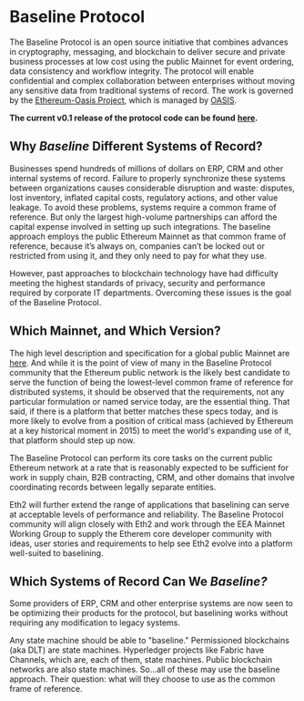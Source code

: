 # Baseline Protocol

The Baseline Protocol is an open source initiative that combines advances in cryptography, messaging, and blockchain to deliver secure and private business processes at low cost using the public Mainnet for event ordering, data consistency and workflow integrity. The protocol will enable confidential and complex collaboration between enterprises without moving any sensitive data from traditional systems of record. The work is governed by the [Ethereum-Oasis Project](https://github.com/ethereum/oasis-open-project), which is managed by [OASIS](https://oasis-open-projects.org/).

**The current v0.1 release of the protocol code can be found** [**here**](https://github.com/ethereum-oasis/baseline/releases/tag/v0.1.0)**.**

## Why _Baseline_ Different Systems of Record? <a id="why-baseline-different-systems-of-record"></a>

Businesses spend hundreds of millions of dollars on ERP, CRM and other internal systems of record. Failure to properly synchronize these systems between organizations causes considerable disruption and waste: disputes, lost inventory, inflated capital costs, regulatory actions, and other value leakage. To avoid these problems, systems require a common frame of reference. But only the largest high-volume partnerships can afford the capital expense involved in setting up such integrations. The baseline approach employs the public Ethereum Mainnet as that common frame of reference, because it’s always on, companies can’t be locked out or restricted from using it, and they only need to pay for what they use.

However, past approaches to blockchain technology have had difficulty meeting the highest standards of privacy, security and performance required by corporate IT departments. Overcoming these issues is the goal of the Baseline Protocol.

## Which Mainnet, and Which Version? <a id="which-mainnet-and-which-version"></a>

The high level description and specification for a global public Mainnet are [here](../baseline-protocol-standard/standards/mainnet.md). And while it is the point of view of many in the Baseline Protocol community that the Ethereum public network is the likely best candidate to serve the function of being the lowest-level common frame of reference for distributed systems, it should be observed that the requirements, not any particular formulation or named service today, are the essential thing. That said, if there is a platform that better matches these specs today, and is more likely to evolve from a position of critical mass \(achieved by Ethereum at a key historical moment in 2015\) to meet the world's expanding use of it, that platform should step up now.

The Baseline Protocol can perform its core tasks on the current public Ethereum network at a rate that is reasonably expected to be sufficient for work in supply chain, B2B contracting, CRM, and other domains that involve coordinating records between legally separate entities.

Eth2 will further extend the range of applications that baselining can serve at acceptable levels of performance and reliability. The Baseline Protocol community will align closely with Eth2 and work through the EEA Mainnet Working Group to supply the Etherem core developer community with ideas, user stories and requirements to help see Eth2 evolve into a platform well-suited to baselining.

## Which Systems of Record Can We _Baseline?_ <a id="which-systems-of-record-can-we-baseline"></a>

Some providers of ERP, CRM and other enterprise systems are now seen to be optimizing their products for the protocol, but baselining works without requiring any modification to legacy systems.

Any state machine should be able to "baseline." Permissioned blockchains \(aka DLT\) are state machines. Hyperledger projects like Fabric have Channels, which are, each of them, state machines. Public blockchain networks are also state machines. So...all of these may use the baseline approach. Their question: what will they choose to use as the common frame of reference. 

